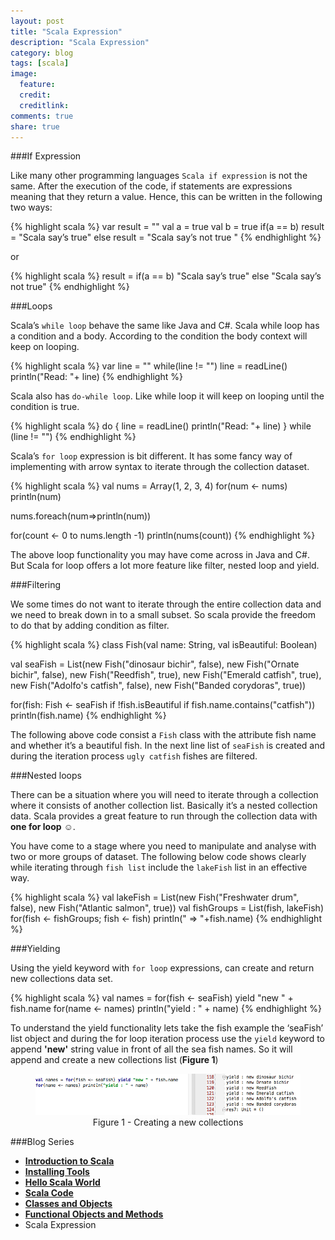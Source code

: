 ```yaml
---
layout: post
title: "Scala Expression"
description: "Scala Expression"
category: blog
tags: [scala]
image:
  feature:
  credit:
  creditlink:
comments: true
share: true
---
```


###If Expression 

Like many other programming languages `Scala if expression` is not the same. After the execution of the code, if statements are expressions meaning that they return a value. Hence, this can be written in the following two ways:

{% highlight scala %}
var result = ""
val a = true
val b = true
if(a == b)
  result = "Scala say’s true"
else
  result = "Scala say’s not true "
{% endhighlight %}

or

{% highlight scala %}
result = if(a == b)
  "Scala say’s true"
else
  "Scala say’s not true"
{% endhighlight %}

###Loops

Scala’s `while loop` behave the same like Java and C#. Scala while loop has a condition and a body. According to the condition the body context will keep on looping.

{% highlight scala %}
var line = ""
while(line != "")
  line = readLine()
  println("Read: "+ line)
{% endhighlight %}

Scala also has `do-while loop`. Like while loop it will keep on looping until the condition is true.

{% highlight scala %}
do {
 line = readLine()
 println("Read: "+ line)
} while (line != "")
{% endhighlight %}

Scala’s `for loop` expression is bit different. It has some fancy way of implementing with arrow syntax to iterate through the collection dataset.

{% highlight scala %}
val nums = Array(1, 2, 3, 4)
for(num <- nums)
  println(num)
  
nums.foreach(num=>println(num))

for(count <- 0 to nums.length -1)
  println(nums(count))
{% endhighlight %}

The above loop functionality you may have come across in Java and C#. But Scala for loop offers a lot more feature like filter, nested loop and yield.

###Filtering 

We some times do not want to iterate through the entire collection data and we need to break down in to a small subset. So scala provide the freedom to do that by adding condition as filter.

{% highlight scala %}
class Fish(val name: String, val isBeautiful: Boolean)

val seaFish = List(new Fish("dinosaur bichir", false),
                new Fish("Ornate bichir", false),
                new Fish("Reedfish", true),
                new Fish("Emerald catfish", true),
                new Fish("Adolfo's catfish", false),
                new Fish("Banded corydoras", true))
                
for(fish: Fish <- seaFish
    if !fish.isBeautiful
    if fish.name.contains("catfish"))
  println(fish.name)
{% endhighlight %}

The following above code consist a `Fish` class with the attribute fish name and whether it’s a beautiful fish. In the next line list of `seaFish` is created and during the iteration process `ugly catfish` fishes are filtered.

###Nested loops

There can be a situation where you will need to iterate through a collection where it consists of another collection list. Basically it’s a nested collection data. Scala provides a great feature to run through the collection data with **one for loop** ☺.

You have come to a stage where you need to manipulate and analyse with two or more groups of dataset. The following below code shows clearly while iterating through `fish list` include the  `lakeFish` list in an effective way.

{% highlight scala %}
val lakeFish = List(new Fish("Freshwater drum", false), new Fish("Atlantic salmon", true))
val fishGroups = List(fish, lakeFish)
for(fish <- fishGroups; fish <- fish)
  println(" => "+fish.name)
{% endhighlight %}

###Yielding

Using the yield keyword with `for loop` expressions, can create and return new collections data set.

{% highlight scala %}
val names = for(fish <- seaFish) yield "new " + fish.name
for(name <- names) println("yield : " + name)
{% endhighlight %}

To understand the yield functionality lets take the fish example the ‘seaFish’ list object and during the for loop iteration process use the `yield` keyword to append **'new'** string value in front of all the sea fish names. So it will append and create a new collections list (**Figure 1**)

<figure style="text-align: center;">
  <a href="/blog/scala-blog-series/for-loop-yield.png"><img src="/blog/scala-blog-series/for-loop-yield.png" alt="image"></a>
  <figcaption>Figure 1 - Creating a new collections</figcaption>
</figure>

###Blog Series
* [**Introduction to Scala**](/articles/introduction-to-scala/)
* [**Installing Tools**](/blog/installing-tools/)
* [**Hello Scala World**](/blog/hello-scala-world/)
* [**Scala Code**](/blog/scala-code/)
* [**Classes and Objects**](/blog/classes-and-objects/)
* [**Functional Objects and Methods**](/blog/functinal-objects-methods/)
* Scala Expression
